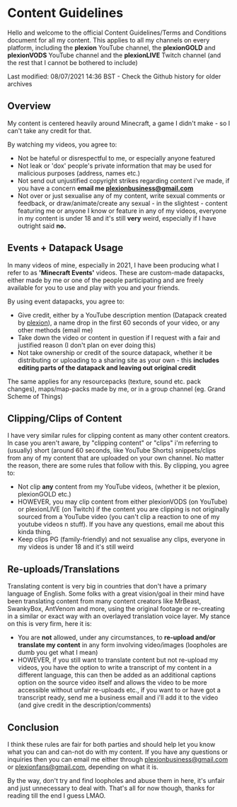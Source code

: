 # Content Guidelines

Hello and welcome to the official Content Guidelines/Terms and Conditions document for all my content. This applies to all my channels on every platform, including the **plexion** YouTube channel, the **plexionGOLD** and **plexionVODS** YouTube channel and the **plexionLIVE** Twitch channel (and the rest that I cannot be bothered to include)

Last modified: 08/07/2021 14:36 BST - Check the Github history for older archives

## Overview

My content is centered heavily around Minecraft, a game I didn't make - so I can't take any credit for that.

By watching my videos, you agree to:

* Not be hateful or disrespectful to me, or especially anyone featured
* Not leak or 'dox' people's private information that may be used for malicious purposes (address, names etc.)
* Not send out unjustified copyright strikes regarding content i've made, if you have a concern **email me [plexionbusiness@gmail.com](mailto:plexionbusiness@gmail.com)**
* Not over or just sexualise any of my content, write sexual comments or feedback, or draw/animate/create any sexual - in the slightest - content featuring me or anyone I know or feature in any of my videos, everyone in my content is under 18 and it's still **very** weird, especially if I have outright said **no.**

## Events + Datapack Usage

In many videos of mine, especially in 2021, I have been producing what I refer to as **'Minecraft Events'** videos. These are custom-made datapacks, either made by me or one of the people participating and are freely available for you to use and play with you and your friends.

By using event datapacks, you agree to:

* Give credit, either by a YouTube description mention (Datapack created by [plexion](https://youtube.com/plexion)), a name drop in the first 60 seconds of your video, or any other methods (email me)
* Take down the video or content in question if I request with a fair and justified reason (I don't plan on ever doing this)
* Not take ownership or credit of the source datapack, whether it be distributing or uploading to a sharing site as your own - this **includes editing parts of the datapack and leaving out original credit**

The same applies for any resourcepacks (texture, sound etc. pack changes), maps/map-packs made by me, or in a group channel (eg. Grand Scheme of Things)

## Clipping/Clips of Content

I have very similar rules for clipping content as many other content creators. In case you aren't aware, by "clipping content" or "clips" i'm referring to (usually) short (around 60 seconds, like YouTube Shorts) snippets/clips from any of my content that are uploaded on your own channel. No matter the reason, there are some rules that follow with this. By clipping, you agree to:

* Not clip **any** content from my YouTube videos, (whether it be plexion, plexionGOLD etc.)
* HOWEVER, you may clip content from either plexionVODS (on YouTube) or plexionLIVE (on Twitch) if the content you are clipping is not originally sourced from a YouTube video (you can't clip a reaction to one of my youtube videos n stuff). If you have any questions, email me about this kinda thing.
* Keep clips PG (family-friendly) and not sexualise any clips, everyone in my videos is under 18 and it's still weird

## Re-uploads/Translations

Translating content is very big in countries that don't have a primary language of English. Some folks with a great vision/goal in their mind have been translating content from many content creators like MrBeast, SwankyBox, AntVenom and more, using the original footage or re-creating in a similar or exact way with an overlayed translation voice layer. My stance on this is very firm, here it is:

* You are **not** allowed, under any circumstances, to **re-upload and/or translate my content** in any form involving video/images (loopholes are dumb you get what I mean)
* HOWEVER, if you still want to translate content but not re-upload my videos, you have the option to write a transcript of my content in a different language, this can then be added as an additional captions option on the source video itself and allows the video to be more accessible without unfair re-uploads etc., if you want to or have got a transcript ready, send me a business email and i'll add it to the video (and give credit in the description/comments)

## Conclusion

I think these rules are fair for both parties and should help let you know what you can and can-not do with my content. If you have any questions or inquiries then you can email me either through [plexionbusiness@gmail.com](mailto:plexionbusiness@gmail.com) or [plexionfans@gmail.com](mailto:plexionfans@gmail.com), depending on what it is.

By the way, don't try and find loopholes and abuse them in here, it's unfair and just unnecessary to deal with. That's all for now though, thanks for reading till the end I guess LMAO.
